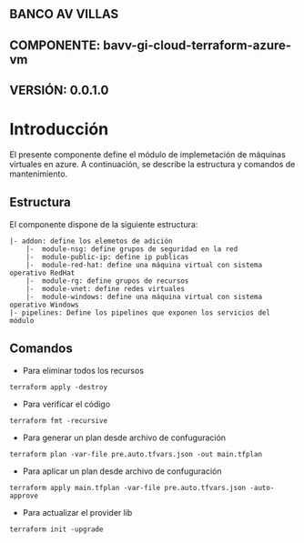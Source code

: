 #
## BANCO AV VILLAS
## COMPONENTE: bavv-gi-cloud-terraform-azure-vm
## VERSIÓN: 0.0.1.0
#

# Introducción
El presente componente define el módulo de implemetación de máquinas virtuales en azure. A continuación, se describe la estructura y comandos de mantenimiento.

## Estructura
El componente dispone de la siguiente estructura:
```
|- addon: define los elemetos de adición
    |-  module-nsg: define grupos de seguridad en la red
    |-  module-public-ip: define ip publicas
    |-  module-red-hat: define una máquina virtual con sistema operativo RedHat
    |-  module-rg: define grupos de recursos
    |-  module-vnet: define redes virtuales
    |-  module-windows: define una máquina virtual con sistema operativo Windows
|- pipelines: Define los pipelines que exponen los servicios del módulo
```

## Comandos
- Para eliminar todos los recursos
```
terraform apply -destroy
```
- Para verificar el código
```
terraform fmt -recursive
```
- Para generar un plan desde archivo de confuguración
```
terraform plan -var-file pre.auto.tfvars.json -out main.tfplan
```
- Para aplicar un plan desde archivo de confuguración
```
terraform apply main.tfplan -var-file pre.auto.tfvars.json -auto-approve 
```
- Para actualizar el provider lib
```
terraform init -upgrade
```
